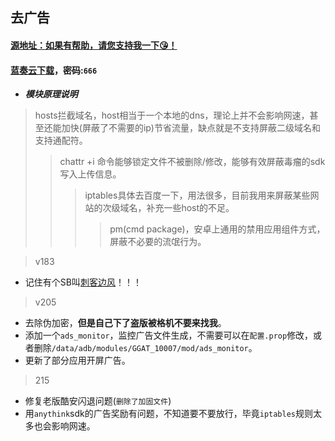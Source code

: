 ## 去广告
#### [源地址：如果有帮助，请您支持我一下😘！](https://lingeringsound.github.io/10007)
#### [蓝奏云下载](https://keytoolazy.lanzn.com/b03j67j0f)，密码:`666`

- ***模块原理说明***
 > hosts拦截域名，host相当于一个本地的dns，理论上并不会影响网速，甚至还能加快(屏蔽了不需要的ip)节省流量，缺点就是不支持屏蔽二级域名和支持通配符。
 >> chattr +i 命令能够锁定文件不被删除/修改，能够有效屏蔽毒瘤的sdk写入上传信息。
 >>> iptables具体去百度一下，用法很多，目前我用来屏蔽某些网站的次级域名，补充一些host的不足。
 >>>> pm(cmd package)，安卓上通用的禁用应用组件方式，屏蔽不必要的流氓行为。

>v183
 - 记住有个SB叫[刺客边风](https://m.bilibili.com/space/21131684)！！！
>v205
 - 去除伪加密，**但是自己下了盗版被格机不要来找我**。
 - 添加一个`ads_monitor`，监控广告文件生成，不需要可以在`配置.prop`修改，或者删除`/data/adb/modules/GGAT_10007/mod/ads_monitor`。
 - 更新了部分应用开屏广告。
>215
 - 修复老版酷安闪退问题(`删除了加固文件`)
 - 用`anythink`sdk的广告奖励有问题，不知道要不要放行，毕竟`iptables`规则太多也会影响网速。
 
